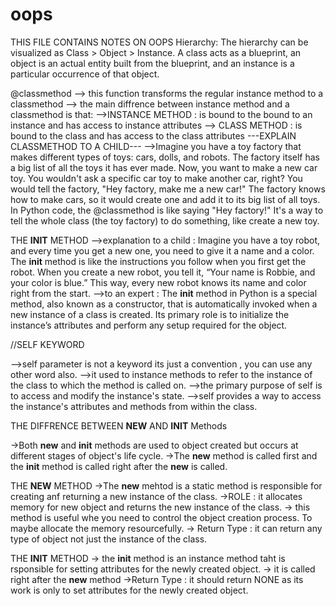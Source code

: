 # oops

THIS FILE CONTAINS NOTES ON OOPS 
Hierarchy: The hierarchy can be visualized as Class > Object > Instance. 
A class acts as a blueprint, an object is an actual entity built from the blueprint, and an instance is a particular occurrence of that object.

@classmethod
--> this function transforms the regular instance method to a classmethod
--> the main diffrence between instance method and a classmethod is that:
-->INSTANCE METHOD : is bound to the bound to an instance and has access to instance attributes
--> CLASS METHOD : is bound to the class and has access to the class attributes
---EXPLAIN CLASSMETHOD TO A CHILD---
-->Imagine you have a toy factory that makes different types of toys: cars, dolls, and robots.  The factory itself has a big list of all the toys it has ever made.
Now, you want to make a new car toy. You wouldn't ask a specific car toy to make another car, right? You would tell the factory, "Hey factory, make me a new car!" The factory knows how to make cars, so it would create one and add it to its big list of all toys.
In Python code, the @classmethod is like saying "Hey factory!" It's a way to tell the whole class (the toy factory) to do something, like create a new toy.

THE __INIT__ METHOD
-->explanation to a child : Imagine you have a toy robot, and every time you get a new one, you need to give it a name and a color. The __init__ method is like the instructions you follow when you first get the robot. When you create a new robot, you tell it, “Your name is Robbie, and your color is blue.” This way, every new robot knows its name and color right from the start.
-->to an expert : The __init__ method in Python is a special method, also known as a constructor, that is automatically invoked when a new instance of a class is created. Its primary role is to initialize the instance’s attributes and perform any setup required for the object.

//SELF KEYWORD

-->self parameter is not a keyword its just a convention , you can use any other word also.
-->it used to instance methods to refer to the instance of the class to which the method is called on.
-->the primary purpose of self is to access and modify the instance's state.
-->self provides a way to access the instance's attributes and methods from within the class.


THE DIFFRENCE BETWEEN __NEW__ AND __INIT__ Methods

->Both __new__ and __init__ methods are used to object created but occurs at different stages of object's life cycle.
->The __new__ method is called first and the __init__ method is called right after the __new__ is called.

THE __NEW__ METHOD
->The __new__ mehtod is a static method is responsible for creating anf returning a new instance of the class.
->ROLE : it allocates memory for new object and returns the new instance of the class.
        -> this method is useful whe you need to control the object creation process. To maybe allocate the memory resourcefully.
-> Return Type : it can return any type of object not just the instance of the class.

THE __INIT__ METHOD
-> the __init__ method is an instance method taht is rsponsible for setting attributes for the newly created object.
-> it is called right after the __new__ method
->Return Type : it should return NONE as its work is only to set attributes for the newly created object.
 